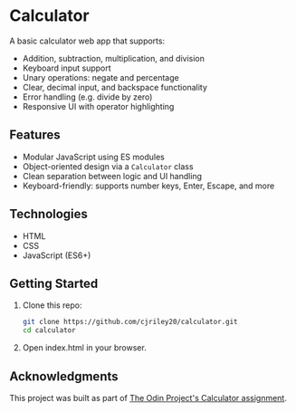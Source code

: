 # Calculator

A basic calculator web app that supports:

- Addition, subtraction, multiplication, and division
- Keyboard input support
- Unary operations: negate and percentage
- Clear, decimal input, and backspace functionality
- Error handling (e.g. divide by zero)
- Responsive UI with operator highlighting

## Features

- Modular JavaScript using ES modules
- Object-oriented design via a `Calculator` class
- Clean separation between logic and UI handling
- Keyboard-friendly: supports number keys, Enter, Escape, and more

## Technologies

- HTML
- CSS
- JavaScript (ES6+)

## Getting Started

1. Clone this repo:
   ```bash
   git clone https://github.com/cjriley20/calculator.git
   cd calculator

2. Open index.html in your browser.

## Acknowledgments

This project was built as part of [The Odin Project's Calculator assignment](https://www.theodinproject.com/lessons/foundations-calculator).

